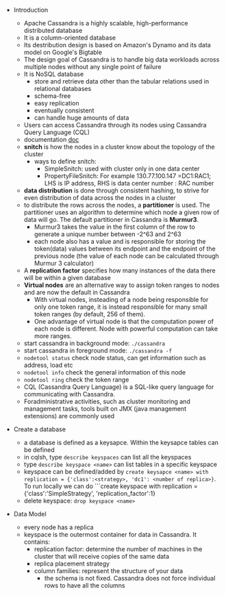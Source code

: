 - Introduction
  - Apache Cassandra is a highly scalable, high-performance distributed database
  - It is a column-oriented database
  - Its destribution design is based on Amazon's Dynamo and its data model on Google's Bigtable
  - The design goal of Cassandra is to handle big data workloads across multiple nodes without any single point of failure
  - It is NoSQL database
    - store and retrieve data other than the tabular relations used in relational databases
    - schema-free
    - easy replication
    - eventually consistent
    - can handle huge amounts of data
  - Users can access Cassandra through its nodes using Cassandra Query Language (CQL)
  - documentation [doc](https://docs.datastax.com/en/archived/cassandra/3.0/index.html)
  - **snitch** is how the nodes in a cluster know about the topology of the cluster
    - ways to define snitch:
      - SimpleSnitch: used with cluster only in one data center
      - PropertyFileSnitch: For example 130.77.100.147 =DC1:RAC1; LHS is IP address, RHS is data center number : RAC number
   - **data distribution** is done through consistent hashing, to strive for even distribution of data across the nodes in a cluster
    - to distribute the rows across the nodes, a **partitioner** is used. The partitioner uses an algorithm to determine which node a given row of data will go. The default partitioner in Cassandra is **Murmur3**.
      - Murmur3 takes the value in the first column of the row to generate a unique number between -2^63 and 2^63
      - each node also has a value and is responsible for storing the token(data) values between its endpoint and the endpoint of the previous node (the value of each node can be calculated through Murmur 3 calculator)
  - A **replication factor** specifies how many instances of the data there will be within a given database
  - **Virtual nodes** are an alternative way to assign token ranges to nodes and are now the default in Cassandra
    - With virtual nodes, insteading of a node being responsible for only one token range, it is instead responsible for many small token ranges (by default, 256 of them). 
    - One advantage of virtual node is that the computation power of each node is different. Node with powerful computation can take more ranges.
  - start cassandra in background mode: ```./cassandra```
  - start cassandra in foreground mode: ```./cassandra -f```
  - ```nodetool status``` check node status, can get information such as address, load etc
  - ```nodetool info``` check the general information of this node
  - ```nodetool ring``` check the token range
  - CQL (Cassandra Query Language) is a SQL-like query language for communicating with Cassandra.
  - Foradministrative activities, such as cluster monitoring and management tasks, tools built on JMX (java management extensions) are commonly used
- Create a database
  - a database is defined as a keysapce. Within the keysapce tables can be defined
  - in cqlsh, type ```describe keyspaces``` can list all the keyspaces
  - type ```describe keyspace <name>``` can list tables in a specific keyspace
  - keyspace can be defined/added by ```create keysapce <name> with replication = {'class':<strategy>, 'dc1': <number of replica>}```. To run locally we can do ```create keyspace <name> with replication = {'class':'SimpleStrategy', 'replication_factor':1}
  - delete keyspace: ```drop keyspace <name>```
  
- Data Model
  - every node has a replica
  - keyspace is the outermost container for data in Cassandra. It contains:
    - replication factor: determine the number of machines in the cluster that will receive copies of the same data
    - replica placement strategy
    - column families: represent the structure of your data
      - the schema is not fixed. Cassandra does not force individual rows to have all the columns

